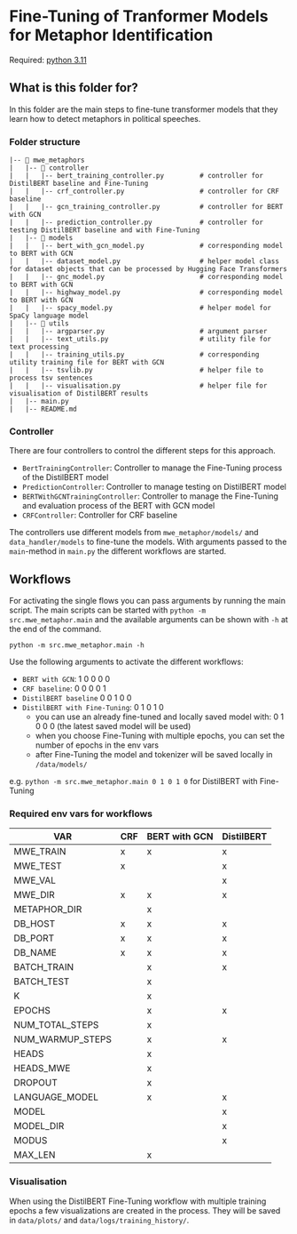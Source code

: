 # Fine-Tuning of Tranformer Models for Metaphor Identification

Required: [python 3.11](https://docs.python.org/3.11/contents.html)


## What is this folder for?
In this folder are the main steps to fine-tune transformer models that they learn 
how to detect metaphors in political speeches.

### Folder structure

```
|-- 📁 mwe_metaphors
|   |-- 📁 controller    
|   |   |-- bert_training_controller.py         # controller for DistilBERT baseline and Fine-Tuning
|   |   |-- crf_controller.py                   # controller for CRF baseline
|   |   |-- gcn_training_controller.py          # controller for BERT with GCN
|   |   |-- prediction_controller.py            # controller for testing DistilBERT baseline and with Fine-Tuning
|   |-- 📁 models   
|   |   |-- bert_with_gcn_model.py              # corresponding model to BERT with GCN
|   |   |-- dataset_model.py                    # helper model class for dataset objects that can be processed by Hugging Face Transformers
|   |   |-- gnc_model.py                        # corresponding model to BERT with GCN
|   |   |-- highway_model.py                    # corresponding model to BERT with GCN
|   |   |-- spacy_model.py                      # helper model for SpaCy language model
|   |-- 📁 utils  
|   |   |-- argparser.py                        # argument parser         
|   |   |-- text_utils.py                       # utility file for text processing     
|   |   |-- training_utils.py                   # corresponding utility training file for BERT with GCN
|   |   |-- tsvlib.py                           # helper file to process tsv sentences
|   |   |-- visualisation.py                    # helper file for visualisation of DistilBERT results
|   |-- main.py  
|   |-- README.md
```

### Controller
There are four controllers to control the different steps for this approach.
- `BertTrainingController`: Controller to manage the Fine-Tuning process of the DistilBERT model
- `PredictionController`: Controller to manage testing on DistilBERT model
- `BERTWithGCNTrainingController`: Controller to manage the Fine-Tuning and evaluation process of the BERT with GCN model
- `CRFController`: Controller for CRF baseline

The controllers use different models from `mwe_metaphor/models/` and `data_handler/models` to fine-tune the models.
With arguments passed to the `main`-method in `main.py` the different workflows are started.

## Workflows
For activating the single flows you can pass arguments by running the main script.
The main scripts can be started with `python -m src.mwe_metaphor.main` and the available arguments can be 
shown with `-h` at the end of the command.

`python -m src.mwe_metaphor.main -h`

Use the following arguments to activate the different workflows:
- `BERT with GCN`: 1 0 0 0 0
- `CRF baseline`: 0 0 0 0 1
- `DistilBERT baseline` 0 0 1 0 0 
- `DistilBERT with Fine-Tuning`: 0 1 0 1 0 
  - you can use an already fine-tuned and locally saved model with: 0 1 0 0 0 (the latest saved model will be used)
  - when you choose Fine-Tuning with multiple epochs, you can set the number of epochs in the env vars
  - after Fine-Tuning the model and tokenizer will be saved locally in `/data/models/`

e.g. `python -m src.mwe_metaphor.main 0 1 0 1 0` for DistilBERT with Fine-Tuning


### Required env vars for workflows
| VAR              | CRF  | BERT with GCN | DistilBERT |
|------------------|------| - | - |
| MWE_TRAIN        | x    | x | x |
| MWE_TEST         | x    |  | x |
| MWE_VAL          |      |  | x |
| MWE_DIR          | x    | x | x |
| METAPHOR_DIR     |      | x |  |
| DB_HOST          | x    | x | x |
| DB_PORT          | x    | x | x |
| DB_NAME          | x    | x | x |
| BATCH_TRAIN      |      | x | x |
| BATCH_TEST       |      | x |  |
| K                |      | x |  |
| EPOCHS           |      | x | x |
| NUM_TOTAL_STEPS  |      | x |  |
| NUM_WARMUP_STEPS |      | x | x |
| HEADS            |      | x |  |
| HEADS_MWE        |      | x |  |
| DROPOUT          |      | x |  |
| LANGUAGE_MODEL   |      | x | x |
| MODEL            |      |  | x |
| MODEL_DIR        |      |  | x |
| MODUS            |      |  | x |
| MAX_LEN          |      | x |  |


### Visualisation

When using the DistilBERT Fine-Tuning workflow with multiple training epochs a few visualizations are created in the process.
They will be saved in `data/plots/` and `data/logs/training_history/`.